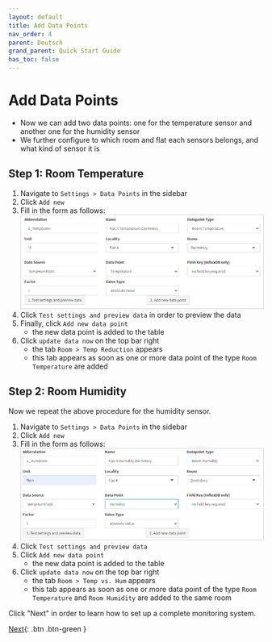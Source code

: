 ```yaml
---
layout: default
title: Add Data Points
nav_order: 4
parent: Deutsch
grand_parent: Quick Start Guide
has_toc: false
---
```


# Add Data Points
- Now we can add two data points: one for the temperature sensor and another one for the humidity sensor
- We further configure to which room and flat each sensors belongs, and what kind of sensor it is

## Step 1: Room Temperature
1. Navigate to `Settings > Data Points` in the sidebar
1. Click `Add new`
1. Fill in the form as follows:<br>
   <img src="https://raw.githubusercontent.com/hslu-ige-laes/lcm/master/docs/assets/images/settingsDataPoints_01.PNG" style="border:1px solid lightgrey"/>
1. Click `Test settings and preview data` in order to preview the data
1. Finally, click `Add new data point`
   - the new data point is added to the table
1. Click `update data now` on the top bar right
   - the tab `Room > Temp Reduction` appears
   - this tab appears as soon as one or more data point of the type `Room Temperature` are added

## Step 2: Room Humidity
Now we repeat the above procedure for the humidity sensor.

1. Navigate to `Settings > Data Points` in the sidebar
1. Click `Add new`
1. Fill in the form as follows:<br>
   <img src="https://raw.githubusercontent.com/hslu-ige-laes/lcm/master/docs/assets/images/settingsDataPoints_02.PNG" style="border:1px solid lightgrey"/>
1. Click `Test settings and preview data`
1. Click `Add new data point`
   - the new data point is added to the table
1. Click `update data now` on the top bar right
   - the tab `Room > Temp vs. Hum` appears
   - this tab appears as soon as one or more data point of the type `Room Temperature` and `Room Humidity` are added to the same room

Click "Next" in order to learn how to set up a complete monitoring system.

[Next](https://hslu-ige-laes.github.io/lcm/docs/quickStartGuide/de/whatsNext/){: .btn .btn-green }

